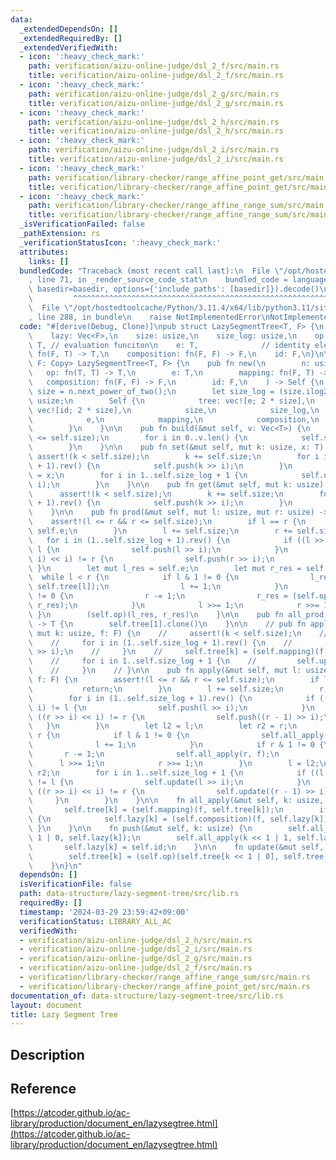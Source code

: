 ```yaml
---
data:
  _extendedDependsOn: []
  _extendedRequiredBy: []
  _extendedVerifiedWith:
  - icon: ':heavy_check_mark:'
    path: verification/aizu-online-judge/dsl_2_f/src/main.rs
    title: verification/aizu-online-judge/dsl_2_f/src/main.rs
  - icon: ':heavy_check_mark:'
    path: verification/aizu-online-judge/dsl_2_g/src/main.rs
    title: verification/aizu-online-judge/dsl_2_g/src/main.rs
  - icon: ':heavy_check_mark:'
    path: verification/aizu-online-judge/dsl_2_h/src/main.rs
    title: verification/aizu-online-judge/dsl_2_h/src/main.rs
  - icon: ':heavy_check_mark:'
    path: verification/aizu-online-judge/dsl_2_i/src/main.rs
    title: verification/aizu-online-judge/dsl_2_i/src/main.rs
  - icon: ':heavy_check_mark:'
    path: verification/library-checker/range_affine_point_get/src/main.rs
    title: verification/library-checker/range_affine_point_get/src/main.rs
  - icon: ':heavy_check_mark:'
    path: verification/library-checker/range_affine_range_sum/src/main.rs
    title: verification/library-checker/range_affine_range_sum/src/main.rs
  _isVerificationFailed: false
  _pathExtension: rs
  _verificationStatusIcon: ':heavy_check_mark:'
  attributes:
    links: []
  bundledCode: "Traceback (most recent call last):\n  File \"/opt/hostedtoolcache/Python/3.11.4/x64/lib/python3.11/site-packages/onlinejudge_verify/documentation/build.py\"\
    , line 71, in _render_source_code_stat\n    bundled_code = language.bundle(stat.path,\
    \ basedir=basedir, options={'include_paths': [basedir]}).decode()\n          \
    \         ^^^^^^^^^^^^^^^^^^^^^^^^^^^^^^^^^^^^^^^^^^^^^^^^^^^^^^^^^^^^^^^^^^^^^^^^^^^^^^^^^\n\
    \  File \"/opt/hostedtoolcache/Python/3.11.4/x64/lib/python3.11/site-packages/onlinejudge_verify/languages/rust.py\"\
    , line 288, in bundle\n    raise NotImplementedError\nNotImplementedError\n"
  code: "#[derive(Debug, Clone)]\npub struct LazySegmentTree<T, F> {\n    tree: Vec<T>,\n\
    \    lazy: Vec<F>,\n    size: usize,\n    size_log: usize,\n    op: fn(T, T) ->\
    \ T, // evaluation funciton\n    e: T,              // identity element\n    mapping:\
    \ fn(F, T) -> T,\n    composition: fn(F, F) -> F,\n    id: F,\n}\n\nimpl<T: Copy,\
    \ F: Copy> LazySegmentTree<T, F> {\n    pub fn new(\n        n: usize,\n     \
    \   op: fn(T, T) -> T,\n        e: T,\n        mapping: fn(F, T) -> T,\n     \
    \   composition: fn(F, F) -> F,\n        id: F,\n    ) -> Self {\n        let\
    \ size = n.next_power_of_two();\n        let size_log = (size.ilog2() + 1) as\
    \ usize;\n        Self {\n            tree: vec![e; 2 * size],\n            lazy:\
    \ vec![id; 2 * size],\n            size,\n            size_log,\n            op,\n\
    \            e,\n            mapping,\n            composition,\n            id,\n\
    \        }\n    }\n\n    pub fn build(&mut self, v: Vec<T>) {\n        assert!(v.len()\
    \ <= self.size);\n        for i in 0..v.len() {\n            self.set(i, v[i]);\n\
    \        }\n    }\n\n    pub fn set(&mut self, mut k: usize, x: T) {\n       \
    \ assert!(k < self.size);\n        k += self.size;\n        for i in (1..self.size_log\
    \ + 1).rev() {\n            self.push(k >> i);\n        }\n        self.tree[k]\
    \ = x;\n        for i in 1..self.size_log + 1 {\n            self.update(k >>\
    \ i);\n        }\n    }\n\n    pub fn get(&mut self, mut k: usize) -> T {\n  \
    \      assert!(k < self.size);\n        k += self.size;\n        for i in (1..self.size_log\
    \ + 1).rev() {\n            self.push(k >> i);\n        }\n        self.tree[k].clone()\n\
    \    }\n\n    pub fn prod(&mut self, mut l: usize, mut r: usize) -> T {\n    \
    \    assert!(l <= r && r <= self.size);\n        if l == r {\n            return\
    \ self.e;\n        }\n        l += self.size;\n        r += self.size;\n     \
    \   for i in (1..self.size_log + 1).rev() {\n            if ((l >> i) << i) !=\
    \ l {\n                self.push(l >> i);\n            }\n            if ((r >>\
    \ i) << i) != r {\n                self.push(r >> i);\n            }\n       \
    \ }\n        let mut l_res = self.e;\n        let mut r_res = self.e;\n      \
    \  while l < r {\n            if l & 1 != 0 {\n                l_res = (self.op)(l_res,\
    \ self.tree[l]);\n                l += 1;\n            }\n            if r & 1\
    \ != 0 {\n                r -= 1;\n                r_res = (self.op)(self.tree[r],\
    \ r_res);\n            }\n            l >>= 1;\n            r >>= 1;\n       \
    \ }\n        (self.op)(l_res, r_res)\n    }\n\n    pub fn all_prod(&mut self)\
    \ -> T {\n        self.tree[1].clone()\n    }\n\n    // pub fn apply(&mut self,\
    \ mut k: usize, f: F) {\n    //     assert!(k < self.size);\n    //     k += self.size;\n\
    \    //     for i in (1..self.size_log + 1).rev() {\n    //         self.push(k\
    \ >> i);\n    //     }\n    //     self.tree[k] = (self.mapping)(f, self.tree[k]);\n\
    \    //     for i in 1..self.size_log + 1 {\n    //         self.update(k >> i);\n\
    \    //     }\n    // }\n\n    pub fn apply(&mut self, mut l: usize, mut r: usize,\
    \ f: F) {\n        assert!(l <= r && r <= self.size);\n        if l == r {\n \
    \           return;\n        }\n        l += self.size;\n        r += self.size;\n\
    \        for i in (1..self.size_log + 1).rev() {\n            if ((l >> i) <<\
    \ i) != l {\n                self.push(l >> i);\n            }\n            if\
    \ ((r >> i) << i) != r {\n                self.push((r - 1) >> i);\n         \
    \   }\n        }\n        let l2 = l;\n        let r2 = r;\n        while l <\
    \ r {\n            if l & 1 != 0 {\n                self.all_apply(l, f);\n  \
    \              l += 1;\n            }\n            if r & 1 != 0 {\n         \
    \       r -= 1;\n                self.all_apply(r, f);\n            }\n      \
    \      l >>= 1;\n            r >>= 1;\n        }\n        l = l2;\n        r =\
    \ r2;\n        for i in 1..self.size_log + 1 {\n            if ((l >> i) << i)\
    \ != l {\n                self.update(l >> i);\n            }\n            if\
    \ ((r >> i) << i) != r {\n                self.update((r - 1) >> i);\n       \
    \     }\n        }\n    }\n\n    fn all_apply(&mut self, k: usize, f: F) {\n \
    \       self.tree[k] = (self.mapping)(f, self.tree[k]);\n        if k < self.size\
    \ {\n            self.lazy[k] = (self.composition)(f, self.lazy[k]);\n       \
    \ }\n    }\n\n    fn push(&mut self, k: usize) {\n        self.all_apply(k <<\
    \ 1 | 0, self.lazy[k]);\n        self.all_apply(k << 1 | 1, self.lazy[k]);\n \
    \       self.lazy[k] = self.id;\n    }\n\n    fn update(&mut self, k: usize) {\n\
    \        self.tree[k] = (self.op)(self.tree[k << 1 | 0], self.tree[k << 1 | 1]);\n\
    \    }\n}\n"
  dependsOn: []
  isVerificationFile: false
  path: data-structure/lazy-segment-tree/src/lib.rs
  requiredBy: []
  timestamp: '2024-03-29 23:59:42+09:00'
  verificationStatus: LIBRARY_ALL_AC
  verifiedWith:
  - verification/aizu-online-judge/dsl_2_h/src/main.rs
  - verification/aizu-online-judge/dsl_2_i/src/main.rs
  - verification/aizu-online-judge/dsl_2_g/src/main.rs
  - verification/aizu-online-judge/dsl_2_f/src/main.rs
  - verification/library-checker/range_affine_range_sum/src/main.rs
  - verification/library-checker/range_affine_point_get/src/main.rs
documentation_of: data-structure/lazy-segment-tree/src/lib.rs
layout: document
title: Lazy Segment Tree
---
```


## Description

## Reference

[https://atcoder.github.io/ac-library/production/document_en/lazysegtree.html](https://atcoder.github.io/ac-library/production/document_en/lazysegtree.html)
